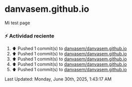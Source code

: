 # danvasem.github.io
Mi test page

### :zap: Actividad reciente
<!--RECENT_ACTIVITY:start-->
1. ⬆️ Pushed 1 commit(s) to [danvasem/danvasem.github.io](https://github.com/danvasem/danvasem.github.io)<br>
2. ⬆️ Pushed 1 commit(s) to [danvasem/danvasem.github.io](https://github.com/danvasem/danvasem.github.io)<br>
3. ⬆️ Pushed 1 commit(s) to [danvasem/danvasem.github.io](https://github.com/danvasem/danvasem.github.io)<br>
4. ⬆️ Pushed 1 commit(s) to [danvasem/danvasem.github.io](https://github.com/danvasem/danvasem.github.io)<br>
5. ⬆️ Pushed 1 commit(s) to [danvasem/danvasem.github.io](https://github.com/danvasem/danvasem.github.io)<br>
<!--RECENT_ACTIVITY:end-->

<!--RECENT_ACTIVITY:last_update-->
Last Updated: Monday, June 30th, 2025, 1:43:17 AM
<!--RECENT_ACTIVITY:last_update_end-->

